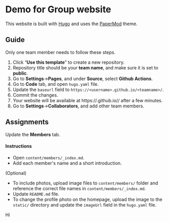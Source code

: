 # Demo for Group website

This website is built with [Hugo](https://gohugo.io/) and uses the [PaperMod](https://github.com/adityatelange/hugo-PaperMod) theme.

## Guide
Only one team member needs to follow these steps.

1. Click “**Use this template**” to create a new repository.
2. Repository title should be your **team name**, and make sure it is set to **public**.
3. Go to **Settings**->**Pages**, and under **Source**, select **Github Actions**.
4. Go to **Code** tab, and open `hugo.yaml` file.
5. Update the `baseurl` field to `https://<username>.github.io/<teamname>/`.
6. Commit the changes.
7. Your website will be available at https://<username>.github.io/<teamname>/ after a few minutes.
8. Go to **Settings**->**Collaborators**, and add other team members.

## Assignments
Update the **Members** tab.

#### Instructions
- Open `content/members/_index.md`.
- Add each member's name and a short introduction.

(Optional)

- To include photos, upload image files to `content/members/` folder and reference the correct file names in `content/members/_index.md`.
- Update `README.md` file.
- To change the profile photo on the homepage, upload the image to the `static/` directory and update the `imageUrl` field in the `hugo.yaml` file.

Hi
